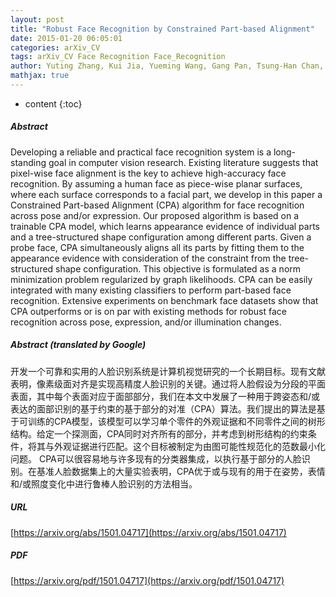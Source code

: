 ```yaml
---
layout: post
title: "Robust Face Recognition by Constrained Part-based Alignment"
date: 2015-01-20 06:05:01
categories: arXiv_CV
tags: arXiv_CV Face Recognition Face_Recognition
author: Yuting Zhang, Kui Jia, Yueming Wang, Gang Pan, Tsung-Han Chan, Yi Ma
mathjax: true
---
```


* content
{:toc}

##### Abstract
Developing a reliable and practical face recognition system is a long-standing goal in computer vision research. Existing literature suggests that pixel-wise face alignment is the key to achieve high-accuracy face recognition. By assuming a human face as piece-wise planar surfaces, where each surface corresponds to a facial part, we develop in this paper a Constrained Part-based Alignment (CPA) algorithm for face recognition across pose and/or expression. Our proposed algorithm is based on a trainable CPA model, which learns appearance evidence of individual parts and a tree-structured shape configuration among different parts. Given a probe face, CPA simultaneously aligns all its parts by fitting them to the appearance evidence with consideration of the constraint from the tree-structured shape configuration. This objective is formulated as a norm minimization problem regularized by graph likelihoods. CPA can be easily integrated with many existing classifiers to perform part-based face recognition. Extensive experiments on benchmark face datasets show that CPA outperforms or is on par with existing methods for robust face recognition across pose, expression, and/or illumination changes.

##### Abstract (translated by Google)
开发一个可靠和实用的人脸识别系统是计算机视觉研究的一个长期目标。现有文献表明，像素级面对齐是实现高精度人脸识别的关键。通过将人脸假设为分段的平面表面，其中每个表面对应于面部部分，我们在本文中发展了一种用于跨姿态和/或表达的面部识别的基于约束的基于部分的对准（CPA）算法。我们提出的算法是基于可训练的CPA模型，该模型可以学习单个零件的外观证据和不同零件之间的树形结构。给定一个探测面，CPA同时对齐所有的部分，并考虑到树形结构的约束条件，将其与外观证据进行匹配。这个目标被制定为由图可能性规范化的范数最小化问题。 CPA可以很容易地与许多现有的分类器集成，以执行基于部分的人脸识别。在基准人脸数据集上的大量实验表明，CPA优于或与现有的用于在姿势，表情和/或照度变化中进行鲁棒人脸识别的方法相当。

##### URL
[https://arxiv.org/abs/1501.04717](https://arxiv.org/abs/1501.04717)

##### PDF
[https://arxiv.org/pdf/1501.04717](https://arxiv.org/pdf/1501.04717)

